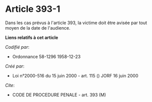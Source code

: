 # Article 393-1

Dans les cas prévus à l'article 393, la victime doit être avisée par tout moyen de la date de l'audience.

**Liens relatifs à cet article**

_Codifié par_:

  - Ordonnance 58-1296 1958-12-23

_Créé par_:

  - Loi n°2000-516 du 15 juin 2000 - art. 115 () JORF 16 juin 2000

_Cite_:

  - CODE DE PROCEDURE PENALE - art. 393 (M)
